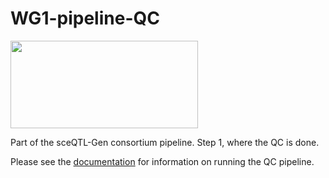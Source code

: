 # WG1-pipeline-QC
<img src="https://user-images.githubusercontent.com/44268007/89252548-35b96f80-d659-11ea-97e9-4b4176df5f08.png" width="300" height="140" />

Part of the sceQTL-Gen consortium pipeline. Step 1, where the QC is done.

Please see the [documentation](https://wg1-pipeline-qc.readthedocs.io/en/latest/) for information on running the QC pipeline.



